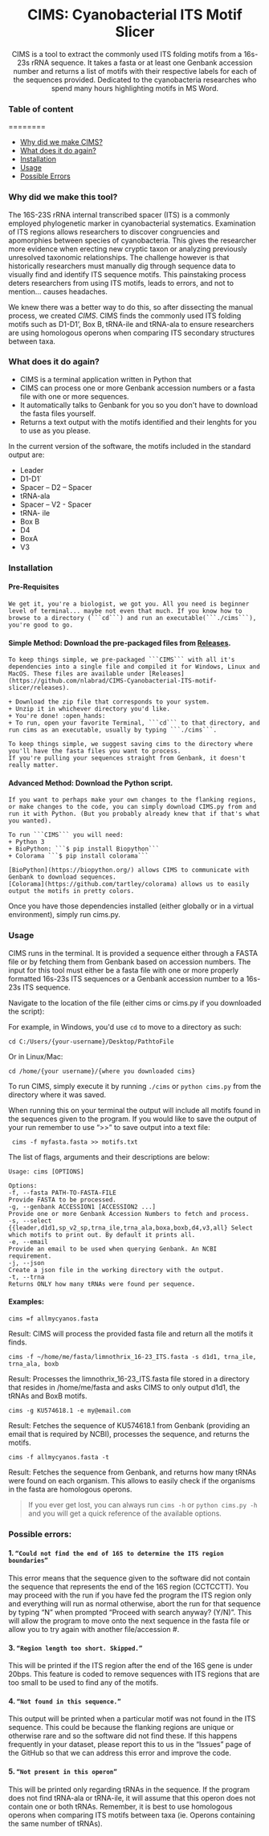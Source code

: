
<div align='center'>
  
# CIMS: Cyanobacterial ITS Motif Slicer

CIMS is a tool to extract the commonly used ITS folding motifs from a 16s-23s rRNA sequence. It takes a fasta or at least one Genbank accession number and returns a list of motifs with their respective labels for each of the sequences provided. 
Dedicated to the cyanobacteria researches who spend many hours highlighting motifs in MS Word.

</div>

### Table of content
========
 * [Why did we make CIMS?](#why)
 * [What does it do again?](#what)
 * [Installation](#installation)
 * [Usage](#usage)
 * [Possible Errors](#possible-errors)



### Why did we make this tool?

  The 16S-23S rRNA internal transcribed spacer (ITS) is a commonly employed phylogenetic marker in cyanobacterial systematics. Examination of ITS regions allows researchers to discover congruencies and apomorphies between species of cyanobacteria. This gives the researcher more evidence when erecting new cryptic taxon or analyzing previously unresolved taxonomic relationships. The challenge however is that historically researchers must manually dig through sequence data to visually find and identify ITS sequence motifs. This painstaking process deters researchers from using ITS motifs, leads to errors, and not to mention… causes headaches.

  We knew there was a better way to do this, so after dissecting the manual process, we created *CIMS*. 
  CIMS finds the commonly used ITS folding motifs such as D1-D1’, Box B, tRNA-ile and tRNA-ala to ensure researchers are using homologous operons when comparing ITS secondary structures between taxa. 


### What does it do again?

+ CIMS is a terminal application written in Python that 
+ CIMS can process one or more Genbank accession numbers or a fasta file with one or more sequences. 
+ It automatically talks to Genbank for you so you don't have to download the fasta files yourself.
+ Returns a text output with the motifs identified and their lenghts for you to use as you please.

In the current version of the software, the motifs included in the standard output are:
  +	Leader
  +	D1-D1`
  +	Spacer – D2 – Spacer 
  +	tRNA-ala
  +	Spacer – V2 - Spacer
  +	tRNA- ile 
  +	Box B 
  +	D4
  +	BoxA 
  +	V3 
                  
### Installation


  #### Pre-Requisites
    We get it, you're a biologist, we got you. All you need is beginner level of terminal... maybe not even that much. If you know how to browse to a directory (```cd```) and run an executable(```./cims```), you're good to go.


  #### Simple Method: Download the pre-packaged files from [Releases](https://github.com/nlabrad/CIMS-Cyanobacterial-ITS-motif-slicer/releases).

    To keep things simple, we pre-packaged ```CIMS``` with all it's dependencies into a single file and compiled it for Windows, Linux and MacOS. These files are available under [Releases](https://github.com/nlabrad/CIMS-Cyanobacterial-ITS-motif-slicer/releases).

    + Download the zip file that corresponds to your system.
    + Unzip it in whichever directory you'd like. 
    + You're done! :open_hands:
    + To run, open your favorite Terminal, ```cd``` to that directory, and run cims as an executable, usually by typing ```./cims```.

    To keep things simple, we suggest saving cims to the directory where you'll have the fasta files you want to process. 
    If you're pulling your sequences straight from Genbank, it doesn't really matter.

  #### Advanced Method: Download the Python script.

    If you want to perhaps make your own changes to the flanking regions, or make changes to the code, you can simply download CIMS.py from and run it with Python. (But you probably already knew that if that's what you wanted). 

    To run ```CIMS``` you will need:
    + Python 3
    + BioPython: ```$ pip install Biopython```
    + Colorama ```$ pip install colorama```

    [BioPython](https://biopython.org/) allows CIMS to communicate with Genbank to download sequences.
    [Colorama](https://github.com/tartley/colorama) allows us to easily output the motifs in pretty colors.

  Once you have those dependencies installed (either globally or in a virtual environment), simply run cims.py.

### Usage

  CIMS runs in the terminal. It is provided a sequence either through a FASTA file or by fetching them from Genbank based on accession numbers.
  The input for this tool must either be a fasta file with one or more properly formatted 16s-23s ITS sequences or a Genbank accession number to a 16s-23s ITS sequence.


  Navigate to the location of the file (either cims or cims.py if you downloaded the script):

  For example, in Windows, you'd use ```cd``` to move to a directory as such:

  ```cd C:/Users/{your-username}/Desktop/PathtoFile```

  Or in Linux/Mac:

  ```cd /home/{your username}/{where you downloaded cims}```

  To run CIMS, simply execute it by running ```./cims``` or ```python cims.py``` from the directory where it was saved. 

  When running this on your terminal the output will include all motifs found in the sequences given to the program. If you would like to save the output of your run remember to use “>>” to save output into a text file:

  ``` cims -f myfasta.fasta >> motifs.txt``` 

  The list of flags, arguments and their descriptions are below:

  ```shell
  Usage: cims [OPTIONS]

  Options:
  -f, --fasta PATH-TO-FASTA-FILE                                             Provide FASTA to be processed.
  -g, --genbank ACCESSION1 [ACCESSION2 ...]                                  Provide one or more Genbank Accession Numbers to fetch and process.
  -s, --select {{leader,d1d1,sp_v2_sp,trna_ile,trna_ala,boxa,boxb,d4,v3,all} Select which motifs to print out. By default it prints all.
  -e, --email                                                                Provide an email to be used when querying Genbank. An NCBI requirement.
  -j, --json                                                                 Create a json file in the working directory with the output.
  -t, --trna                                                                 Returns ONLY how many tRNAs were found per sequence. 
  ```

  #### Examples:
  ```cims =f allmycyanos.fasta```

  Result: CIMS will process the provided fasta file and return all the motifs it finds.

  ```cims -f ~/home/me/fasta/limnothrix_16-23_ITS.fasta -s d1d1, trna_ile, trna_ala, boxb```

  Result: Processes the limnothrix_16-23_ITS.fasta file stored in a directory that resides in /home/me/fasta and asks CIMS to only output d1d1, the tRNAs and BoxB motifs.

  ```cims -g KU574618.1 -e my@email.com```

  Result: Fetches the sequence of KU574618.1 from Genbank (providing an email that is required by NCBI), processes the sequence, and returns the motifs.

  ```cims -f allmycyanos.fasta -t```

  Result: Fetches the sequence from Genbank, and returns how many tRNAs were found on each organism. This allows to easily check if the organisms in the fasta are homologous operons.

  >If you ever get lost, you can always run ```cims -h``` or ```python cims.py -h``` and you will get a quick reference of the available options.

### Possible errors: 

  #### 1. ```“Could not find the end of 16S to determine the ITS region boundaries”```
  This error means that the sequence given to the software did not contain the sequence that represents the end of the 16S region (CCTCCTT). You may proceed with the run if you have fed the program the ITS region only and everything will run as normal otherwise, abort the run for that sequence by typing “N” when prompted “Proceed with search anyway? (Y/N)”. This will allow the program to move onto the next sequence in the fasta file or allow you to try again with another file/accession #. 

  #### 3. ```“Region length too short. Skipped.”```
  This will be printed if the ITS region after the end of the 16S gene is under 20bps. This feature is coded to remove sequences with ITS regions that are too small to be used to find any of the motifs. 

  #### 4. ```“Not found in this sequence.” ```
  This output will be printed when a particular motif was not found in the ITS sequence. This could be because the flanking regions are unique or otherwise rare and so the software did not find these. If this happens frequently in your dataset, please report this to us in the “Issues” page of the GitHub so that we can address this error and improve the code.

  #### 5. ```“Not present in this operon” ```
  This will be printed only regarding tRNAs in the sequence. If the program does not find tRNA-ala or tRNA-ile, it will assume that this operon        does not contain one or both tRNAs. Remember, it is best to use homologous operons when comparing ITS motifs between taxa (ie. Operons containing        the same number of tRNAs). 


